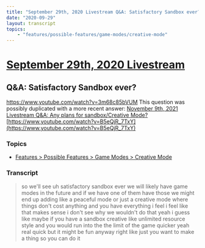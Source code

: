 ```yaml
---
title: "September 29th, 2020 Livestream Q&A: Satisfactory Sandbox ever?"
date: "2020-09-29"
layout: transcript
topics:
    - "features/possible-features/game-modes/creative-mode"
---
```

# [September 29th, 2020 Livestream](../2020-09-29.md)
## Q&A: Satisfactory Sandbox ever?
https://www.youtube.com/watch?v=3m68c85bVUM
This question was possibly duplicated with a more recent answer: [November 9th, 2021 Livestream Q&A: Any plans for sandbox/Creative Mode?](./yt-B5eQjR_7TxY.md) [https://www.youtube.com/watch?v=B5eQjR_7TxY](https://www.youtube.com/watch?v=B5eQjR_7TxY)


### Topics
* [Features > Possible Features > Game Modes > Creative Mode](../topics/features/possible-features/game-modes/creative-mode.md)

### Transcript

> so we'll see uh satisfactory sandbox ever we will likely have game modes in the future and if we have one of them have those we might end up adding like a peaceful mode or just a creative mode where things don't cost anything and you have everything i feel i feel like that makes sense i don't see why we wouldn't do that yeah i guess like maybe if you have a sandbox creative like unlimited resource style and you would run into the the limit of the game quicker yeah real quick but it might be fun anyway right like just you want to make a thing so you can do it
